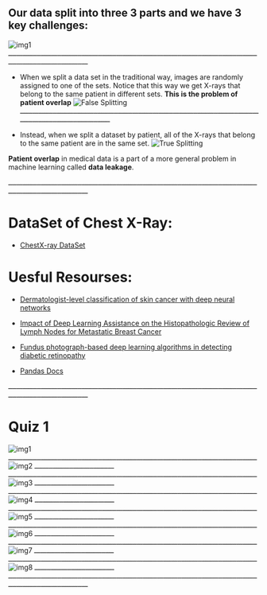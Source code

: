 ## Our data split into three 3 parts and we have 3 key challenges:
![img1](https://github.com/AyaKhaledYousef/AI-for-Medicine-Specialization-Coursera/blob/main/AI%20for%20Medicine%20Specialization/1-%20AI%20for%20Medical%20Diagnosis/Week%201/split.png)
ـــــــــــــــــــــــــــــــــــــــــــــــــــــــــــــــــــــــــــــــــــــــــــــــــــــــــــــــــــــــــــــــــــــــــــــــــــــــــــــــــ

- When we split a data set in the traditional way, images are randomly assigned to one of the sets. Notice that this way we get X-rays that belong to the same patient in different sets. **This is the problem of patient overlap**
![False Splitting](https://github.com/AyaKhaledYousef/AI-for-Medicine-Specialization-Coursera/blob/main/AI%20for%20Medicine%20Specialization/1-%20AI%20for%20Medical%20Diagnosis/Week%201/False%20Splitting.png)
ـــــــــــــــــــــــــــــــــــــــــــــــــــــــــــــــــــــــــــــــــــــــــــــــــــــــــــــــــــــــــــــــــــــــــــــــــــــــــــــــــ

- Instead, when we split a dataset by patient, all of the X-rays that belong to the same patient are in the same set.
![True Splitting](https://github.com/AyaKhaledYousef/AI-for-Medicine-Specialization-Coursera/blob/main/AI%20for%20Medicine%20Specialization/1-%20AI%20for%20Medical%20Diagnosis/Week%201/True%20splitting.png)

**Patient overlap** in medical data is a part of a more general problem in machine learning called **data leakage**. 






ـــــــــــــــــــــــــــــــــــــــــــــــــــــــــــــــــــــــــــــــــــــــــــــــــــــــــــــــــــــــــــــــــــــــــــــــــــــــــــــــــ
# DataSet of Chest X-Ray:

- [ChestX-ray DataSet](https://arxiv.org/abs/1705.02315)




# Uesful Resourses:

- [Dermatologist-level classification of skin cancer with deep neural networks](https://www.nature.com/articles/nature21056)

- [Impact of Deep Learning Assistance on the Histopathologic Review of Lymph Nodes for Metastatic Breast Cancer](https://pubmed.ncbi.nlm.nih.gov/30312179/)

- [Fundus photograph-based deep learning algorithms in detecting diabetic retinopathy](https://www.nature.com/articles/s41433-018-0269-y)

- [Pandas Docs](https://pandas.pydata.org/docs/)


ـــــــــــــــــــــــــــــــــــــــــــــــــــــــــــــــــــــــــــــــــــــــــــــــــــــــــــــــــــــــــــــــــــــــــــــــــــــــــــــــــ
# Quiz 1
![img1](https://github.com/AyaKhaledYousef/AI-for-Medicine-Specialization-Coursera/blob/main/AI%20for%20Medicine%20Specialization/1-%20AI%20for%20Medical%20Diagnosis/Week%201/Quize1.png)
ـــــــــــــــــــــــــــــــــــــــــــــــــــــــــــــــــــــــــــــــــــــــــــــــــــــــــــــــــــــــــــــــــــــــــــــــــــــــــــــــــ
![img2](https://github.com/AyaKhaledYousef/AI-for-Medicine-Specialization-Coursera/blob/main/AI%20for%20Medicine%20Specialization/1-%20AI%20for%20Medical%20Diagnosis/Week%201/Quize2.png)
ـــــــــــــــــــــــــــــــــــــــــــــــــــــــــــــــــــــــــــــــــــــــــــــــــــــــــــــــــــــــــــــــــــــــــــــــــــــــــــــــــ
![img3](https://github.com/AyaKhaledYousef/AI-for-Medicine-Specialization-Coursera/blob/main/AI%20for%20Medicine%20Specialization/1-%20AI%20for%20Medical%20Diagnosis/Week%201/Quize3.png)
ـــــــــــــــــــــــــــــــــــــــــــــــــــــــــــــــــــــــــــــــــــــــــــــــــــــــــــــــــــــــــــــــــــــــــــــــــــــــــــــــــ
![img4](https://github.com/AyaKhaledYousef/AI-for-Medicine-Specialization-Coursera/blob/main/AI%20for%20Medicine%20Specialization/1-%20AI%20for%20Medical%20Diagnosis/Week%201/Quize4.png)
ـــــــــــــــــــــــــــــــــــــــــــــــــــــــــــــــــــــــــــــــــــــــــــــــــــــــــــــــــــــــــــــــــــــــــــــــــــــــــــــــــ
![img5](https://github.com/AyaKhaledYousef/AI-for-Medicine-Specialization-Coursera/blob/main/AI%20for%20Medicine%20Specialization/1-%20AI%20for%20Medical%20Diagnosis/Week%201/Quize5.png)
ـــــــــــــــــــــــــــــــــــــــــــــــــــــــــــــــــــــــــــــــــــــــــــــــــــــــــــــــــــــــــــــــــــــــــــــــــــــــــــــــــ
![img6](https://github.com/AyaKhaledYousef/AI-for-Medicine-Specialization-Coursera/blob/main/AI%20for%20Medicine%20Specialization/1-%20AI%20for%20Medical%20Diagnosis/Week%201/Quize6.png)
ـــــــــــــــــــــــــــــــــــــــــــــــــــــــــــــــــــــــــــــــــــــــــــــــــــــــــــــــــــــــــــــــــــــــــــــــــــــــــــــــــ
![img7](https://github.com/AyaKhaledYousef/AI-for-Medicine-Specialization-Coursera/blob/main/AI%20for%20Medicine%20Specialization/1-%20AI%20for%20Medical%20Diagnosis/Week%201/Quize7.png)
ـــــــــــــــــــــــــــــــــــــــــــــــــــــــــــــــــــــــــــــــــــــــــــــــــــــــــــــــــــــــــــــــــــــــــــــــــــــــــــــــــ
![img8](https://github.com/AyaKhaledYousef/AI-for-Medicine-Specialization-Coursera/blob/main/AI%20for%20Medicine%20Specialization/1-%20AI%20for%20Medical%20Diagnosis/Week%201/Quize8.png)
ـــــــــــــــــــــــــــــــــــــــــــــــــــــــــــــــــــــــــــــــــــــــــــــــــــــــــــــــــــــــــــــــــــــــــــــــــــــــــــــــــ


